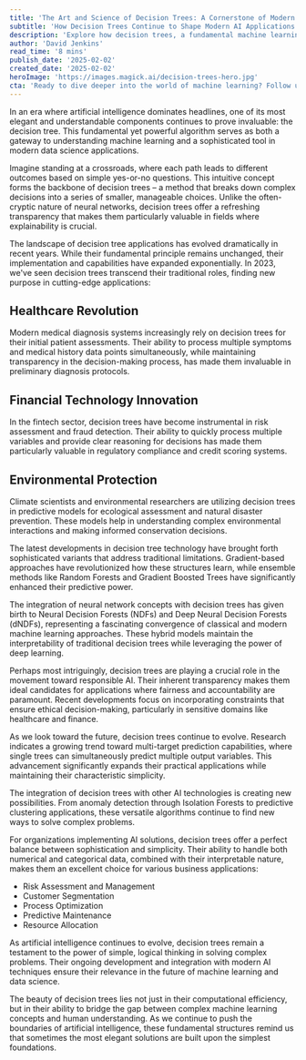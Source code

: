 ```yaml
---
title: 'The Art and Science of Decision Trees: A Cornerstone of Modern Machine Learning'
subtitle: 'How Decision Trees Continue to Shape Modern AI Applications'
description: 'Explore how decision trees, a fundamental machine learning algorithm, continue to evolve and shape modern AI applications across healthcare, finance, and environmental protection while maintaining their characteristic simplicity and interpretability.'
author: 'David Jenkins'
read_time: '8 mins'
publish_date: '2025-02-02'
created_date: '2025-02-02'
heroImage: 'https://images.magick.ai/decision-trees-hero.jpg'
cta: 'Ready to dive deeper into the world of machine learning? Follow us on LinkedIn for regular insights into AI innovations and practical applications of technologies like decision trees.'
---
```


In an era where artificial intelligence dominates headlines, one of its most elegant and understandable components continues to prove invaluable: the decision tree. This fundamental yet powerful algorithm serves as both a gateway to understanding machine learning and a sophisticated tool in modern data science applications.

Imagine standing at a crossroads, where each path leads to different outcomes based on simple yes-or-no questions. This intuitive concept forms the backbone of decision trees – a method that breaks down complex decisions into a series of smaller, manageable choices. Unlike the often-cryptic nature of neural networks, decision trees offer a refreshing transparency that makes them particularly valuable in fields where explainability is crucial.

The landscape of decision tree applications has evolved dramatically in recent years. While their fundamental principle remains unchanged, their implementation and capabilities have expanded exponentially. In 2023, we've seen decision trees transcend their traditional roles, finding new purpose in cutting-edge applications:

## Healthcare Revolution
Modern medical diagnosis systems increasingly rely on decision trees for their initial patient assessments. Their ability to process multiple symptoms and medical history data points simultaneously, while maintaining transparency in the decision-making process, has made them invaluable in preliminary diagnosis protocols.

## Financial Technology Innovation
In the fintech sector, decision trees have become instrumental in risk assessment and fraud detection. Their ability to quickly process multiple variables and provide clear reasoning for decisions has made them particularly valuable in regulatory compliance and credit scoring systems.

## Environmental Protection
Climate scientists and environmental researchers are utilizing decision trees in predictive models for ecological assessment and natural disaster prevention. These models help in understanding complex environmental interactions and making informed conservation decisions.

The latest developments in decision tree technology have brought forth sophisticated variants that address traditional limitations. Gradient-based approaches have revolutionized how these structures learn, while ensemble methods like Random Forests and Gradient Boosted Trees have significantly enhanced their predictive power.

The integration of neural network concepts with decision trees has given birth to Neural Decision Forests (NDFs) and Deep Neural Decision Forests (dNDFs), representing a fascinating convergence of classical and modern machine learning approaches. These hybrid models maintain the interpretability of traditional decision trees while leveraging the power of deep learning.

Perhaps most intriguingly, decision trees are playing a crucial role in the movement toward responsible AI. Their inherent transparency makes them ideal candidates for applications where fairness and accountability are paramount. Recent developments focus on incorporating constraints that ensure ethical decision-making, particularly in sensitive domains like healthcare and finance.

As we look toward the future, decision trees continue to evolve. Research indicates a growing trend toward multi-target prediction capabilities, where single trees can simultaneously predict multiple output variables. This advancement significantly expands their practical applications while maintaining their characteristic simplicity.

The integration of decision trees with other AI technologies is creating new possibilities. From anomaly detection through Isolation Forests to predictive clustering applications, these versatile algorithms continue to find new ways to solve complex problems.

For organizations implementing AI solutions, decision trees offer a perfect balance between sophistication and simplicity. Their ability to handle both numerical and categorical data, combined with their interpretable nature, makes them an excellent choice for various business applications:

- Risk Assessment and Management
- Customer Segmentation
- Process Optimization
- Predictive Maintenance
- Resource Allocation

As artificial intelligence continues to evolve, decision trees remain a testament to the power of simple, logical thinking in solving complex problems. Their ongoing development and integration with modern AI techniques ensure their relevance in the future of machine learning and data science.

The beauty of decision trees lies not just in their computational efficiency, but in their ability to bridge the gap between complex machine learning concepts and human understanding. As we continue to push the boundaries of artificial intelligence, these fundamental structures remind us that sometimes the most elegant solutions are built upon the simplest foundations.